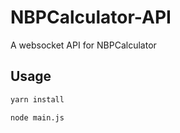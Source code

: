 # NBPCalculator-API

A websocket API for NBPCalculator

## Usage

```bash
yarn install
```
```bash
node main.js
```
